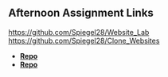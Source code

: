 ## Afternoon Assignment Links

https://github.com/Spiegel28/Website_Lab
https://github.com/Spiegel28/Clone_Websites
* **[Repo](https://github.com/Spiegel28/<ASSIGNMENT_REPO>)**
* **[Repo](https://github.com/Spiegel28/<ASSIGNMENT_REPO>)**
